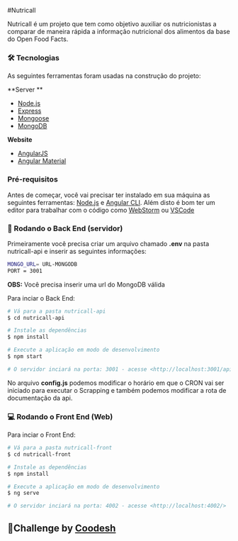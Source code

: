 #Nutricall

Nutricall é um projeto que tem como objetivo auxiliar os nutricionistas a comparar de maneira rápida a informação nutricional dos alimentos da base do Open Food Facts.


### 🛠 Tecnologias
As seguintes ferramentas foram usadas na construção do projeto:

**Server **
- [Node.js](https://nodejs.org/en/)
- [Express](https://expressjs.com/pt-br/)
- [Mongoose](https://mongoosejs.com/)
- [MongoDB](https://www.mongodb.com/)

**Website**
- [AngularJS](https://angularjs.org/)
- [Angular Material](https://material.angular.io/)


### Pré-requisitos
Antes de começar, você vai precisar ter instalado em sua máquina as seguintes ferramentas:
[Node.js](https://nodejs.org/en/) e [Angular CLI](https://angular.io/cli). 
Além disto é bom ter um editor para trabalhar com o código como [WebStorm](https://www.jetbrains.com/pt-br/webstorm/) ou [VSCode](https://code.visualstudio.com/)

### 🎲 Rodando o Back End (servidor)
Primeiramente você precisa criar um arquivo chamado **.env** na pasta nutricall-api e inserir as seguintes informações:
```bash
MONGO_URL= URL-MONGODB
PORT = 3001
```
**OBS:** Você precisa inserir uma url do MongoDB válida

Para inciar o Back End:

```bash
# Vá para a pasta nutricall-api
$ cd nutricall-api

# Instale as dependências
$ npm install

# Execute a aplicação em modo de desenvolvimento
$ npm start

# O servidor inciará na porta: 3001 - acesse <http://localhost:3001/api-docs>
```
No arquivo **config.js** podemos modificar o horário em que o CRON vai ser iniciado para executar o Scrapping e também podemos modificar a rota de documentação da api.

### 💻 Rodando o Front End (Web)
Para inciar o Front End:

```bash
# Vá para a pasta nutricall-front
$ cd nutricall-front

# Instale as dependências
$ npm install

# Execute a aplicação em modo de desenvolvimento
$ ng serve

# O servidor inciará na porta: 4002 - acesse <http://localhost:4002/>
```

## **🎁Challenge by [Coodesh](https://coodesh.com/)**


